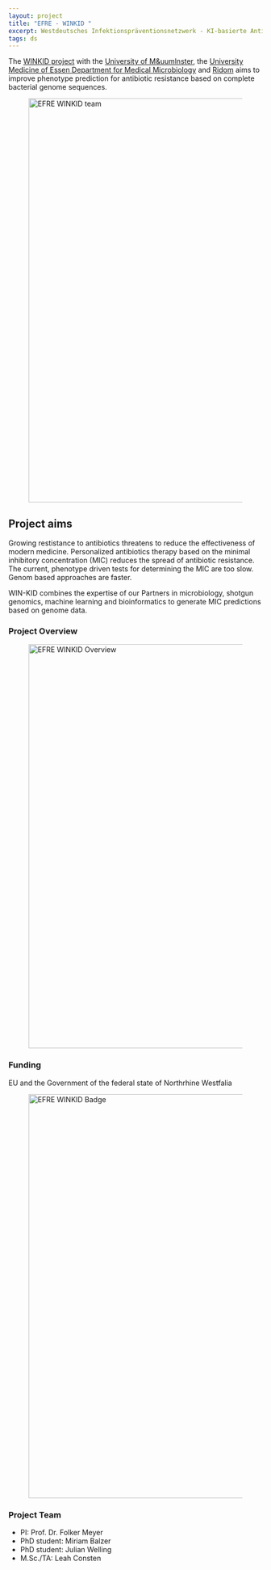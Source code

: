 ```yaml
---
layout: project
title: "EFRE - WINKID "
excerpt: Westdeutsches Infektionspräventionsnetzwerk - KI-basierte Antibiotikaresistenzdetektion
tags: ds 
---
```


The [WINKID project](https://www.medizin.uni-muenster.de/win-kid/startseite.html) with the [University of M&uumlnster](https://www.medizin.uni-muenster.de/), the [University Medicine of Essen Department for Medical Microbiology]() and [Ridom](https://www.ridom.de) aims to improve phenotype prediction for antibiotic resistance based on complete bacterial genome sequences.


<figure>
    <img src="{{ "img/efre_winkid_consortium.jpg" | relative_url }}" alt=" EFRE WINKID team" style="width:800px;" /> 
</figure>

## Project aims
Growing restistance to antibiotics threatens to reduce the effectiveness of modern medicine. Personalized antibiotics therapy based on the minimal inhibitory concentration (MIC) reduces the spread of antibiotic resistance. The current, phenotype driven tests for determining the MIC are too slow. Genom based approaches are faster.

WIN-KID combines the expertise of our Partners in microbiology, shotgun genomics, machine learning and bioinformatics to generate MIC predictions based on genome data.


### Project Overview
<figure>
    <img src="{{ "img/efre_winkid_overview.jpg" | relative_url }}" alt=" EFRE WINKID Overview" style="width:800px;" /> 
</figure>


### Funding
EU and the Government of the federal state of Northrhine Westfalia
<figure>
    <img src="{{ "img/efre_winkid_badge.png" | relative_url }}" alt=" EFRE WINKID Badge" style="width:800px;" /> 
</figure>



### Project Team
- PI: Prof. Dr. Folker Meyer
- PhD student:    Miriam Balzer
- PhD student:    Julian Welling
- M.Sc./TA:    Leah Consten

<br /><br />
